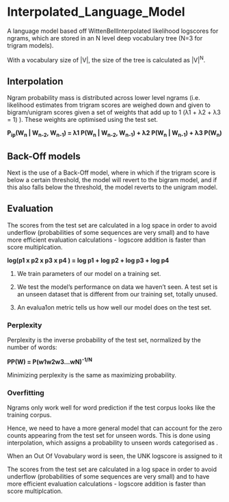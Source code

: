 # Interpolated_Language_Model

A language model based off WittenBellInterpolated likelihood logscores for ngrams, which are stored in an N level deep vocabulary tree (N=3 for trigram models).

With a vocabulary size of |V|, the size of the tree is calculated as |V|<sup>N</sup>.

## Interpolation

Ngram probability mass is distributed across lower level ngrams (i.e. likelihood estimates from trigram scores are weighed down and given to bigram/unigram scores given a set of weights that add up to 1 (&#955;1 + &#955;2 + &#955;3 = 1) ). These weights are optimised using the test set.

**P<sub>ip</sub>(W<sub>n</sub> | W<sub>n-2</sub>, W<sub>n-1</sub>) = &#955;1 P(W<sub>n</sub> | W<sub>n-2</sub>, W<sub>n-1</sub>) +
&#955;2 P(W<sub>n</sub> | W<sub>n-1</sub>) + &#955;3 P(W<sub>n</sub>)**

## Back-Off models

Next is the use of a Back-Off model, where in which if the trigram score is below a certain threshold, the model will revert 
to the bigram model, and if this also falls below the threshold, the model reverts to the unigram model.

## Evaluation

The scores from the test set are calculated in a log space in order to avoid underflow (probabilities of some sequences are very small) and to have more efficient evaluation calculations - logscore addition is faster than score multiplcation.

**log(p1 x p2 x p3 x p4 ) = log p1 + log p2 + log p3 + log p4**

1. We train parameters of our model on a training set.

2. We test the model’s performance on data we haven’t seen. A test set is an unseen dataset that is different from our training set, totally unused.

3. An evalua1on metric tells us how well our model does on the test set.

### Perplexity

Perplexity is the inverse probability of the test set, normalized by the number of words:

**PP(W) = P(w1w2w3...wN)<sup>-1/N</sup>**

Minimizing perplexity is the same as maximizing probability.

### Overfitting

Ngrams only work well for word prediction if the test corpus looks like the training corpus. 

Hence, we need to have a more general model that can account for the zero counts appearing from the test set for unseen words. This is done using interpolation, which assigns a probability to unseen words categorised as **<UNK>**.
  
When an Out Of Vovabulary word is seen, the UNK logscore is assigned to it

The scores from the test set are calculated in a log space in order to avoid underflow (probabilities of some sequences are very small) and to have more efficient evaluation calculations - logscore addition is faster than score multiplcation.
